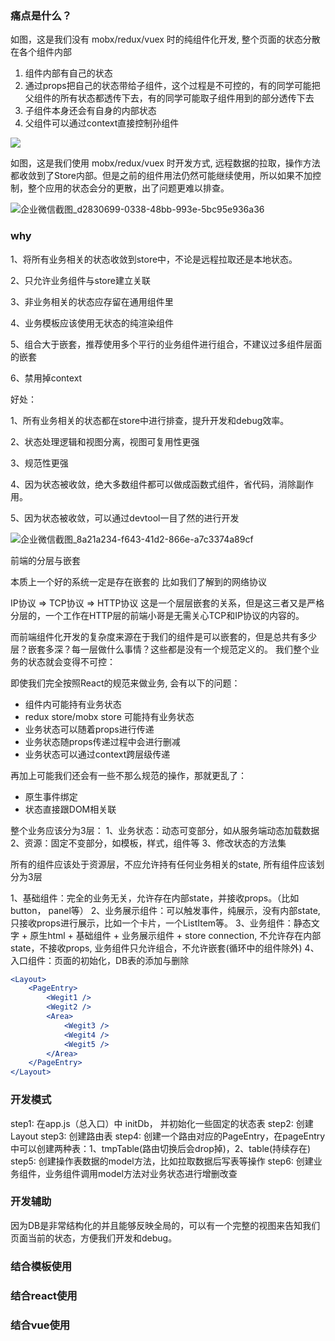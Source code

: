 ### 痛点是什么？

如图，这是我们没有 mobx/redux/vuex 时的纯组件化开发,  整个页面的状态分散在各个组件内部

1. 组件内部有自己的状态
2. 通过props把自己的状态带给子组件，这个过程是不可控的，有的同学可能把父组件的所有状态都透传下去，有的同学可能取子组件用到的部分透传下去
3. 子组件本身还会有自身的内部状态
4. 父组件可以通过context直接控制孙组件

![](/Users/xieyu/Desktop/企业微信截图_ac750825-f6d6-450e-a97f-81df4c067a14.png)



如图，这是我们使用 mobx/redux/vuex 时开发方式,  远程数据的拉取，操作方法都收敛到了Store内部。但是之前的组件用法仍然可能继续使用，所以如果不加控制，整个应用的状态会分的更散，出了问题更难以排查。

![企业微信截图_d2830699-0338-48bb-993e-5bc95e936a36](/Users/xieyu/Desktop/企业微信截图_d2830699-0338-48bb-993e-5bc95e936a36.png)

### why

1、将所有业务相关的状态收敛到store中，不论是远程拉取还是本地状态。

2、只允许业务组件与store建立关联

3、非业务相关的状态应存留在通用组件里

4、业务模板应该使用无状态的纯渲染组件

5、组合大于嵌套，推荐使用多个平行的业务组件进行组合，不建议过多组件层面的嵌套

6、禁用掉context



好处：

1、所有业务相关的状态都在store中进行排查，提升开发和debug效率。

2、状态处理逻辑和视图分离，视图可复用性更强

3、规范性更强

4、因为状态被收敛，绝大多数组件都可以做成函数式组件，省代码，消除副作用。

5、因为状态被收敛，可以通过devtool一目了然的进行开发

![企业微信截图_8a21a234-f643-41d2-866e-a7c3374a89cf](/Users/xieyu/Desktop/企业微信截图_8a21a234-f643-41d2-866e-a7c3374a89cf.png)

前端的分层与嵌套

本质上一个好的系统一定是存在嵌套的
比如我们了解到的网络协议

IP协议 => TCP协议 => HTTP协议 这是一个层层嵌套的关系，但是这三者又是严格分层的，一个工作在HTTP层的前端小哥是无需关心TCP和IP协议的内容的。

而前端组件化开发的复杂度来源在于我们的组件是可以嵌套的，但是总共有多少层？嵌套多深？每一层做什么事情？这些都是没有一个规范定义的。
我们整个业务的状态就会变得不可控：

即使我们完全按照React的规范来做业务, 会有以下的问题：

- 组件内可能持有业务状态
- redux store/mobx store 可能持有业务状态
- 业务状态可以随着props进行传递
- 业务状态随props传递过程中会进行删减
- 业务状态可以通过context跨层级传递

再加上可能我们还会有一些不那么规范的操作，那就更乱了：
- 原生事件绑定
- 状态直接跟DOM相关联

整个业务应该分为3层：
1、业务状态：动态可变部分，如从服务端动态加载数据
2、资源：固定不变部分，如模板，样式，组件等
3、修改状态的方法集

所有的组件应该处于资源层，不应允许持有任何业务相关的state, 所有组件应该划分为3层

1、基础组件：完全的业务无关，允许存在内部state，并接收props。（比如button， panel等）
2、业务展示组件：可以触发事件，纯展示，没有内部state, 只接收props进行展示，比如一个卡片，一个ListItem等。
3、业务组件：静态文字 + 原生html + 基础组件 + 业务展示组件 + store connection, 不允许存在内部state，不接收props, 业务组件只允许组合，不允许嵌套(循环中的组件除外)
4、入口组件：页面的初始化，DB表的添加与删除

```jsx
<Layout>
    <PageEntry>
        <Wegit1 />
        <Wegit2 />
        <Area>
            <Wegit3 />
            <Wegit4 />
            <Wegit5 />
        </Area>
    </PageEntry>
</Layout>
```


### 开发模式
step1: 在app.js（总入口）中 initDb， 并初始化一些固定的状态表
step2: 创建Layout
step3: 创建路由表
step4: 创建一个路由对应的PageEntry，在pageEntry中可以创建两种表：1、tmpTable(路由切换后会drop掉)，2、table(持续存在)
step5: 创建操作表数据的model方法，比如拉取数据后写表等操作
step6: 创建业务组件，业务组件调用model方法对业务状态进行增删改查


### 开发辅助
因为DB是非常结构化的并且能够反映全局的，可以有一个完整的视图来告知我们页面当前的状态，方便我们开发和debug。


### 结合模板使用



### 结合react使用


### 结合vue使用